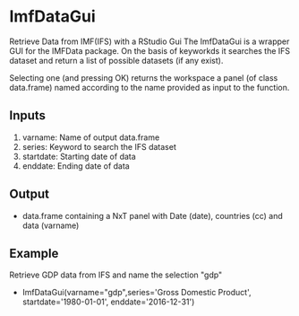 # ImfDataGui
Retrieve Data from IMF(IFS) with a RStudio Gui
The ImfDataGui is a wrapper GUI for the IMFData package. 
On the basis of keyworkds it searches the IFS dataset and return a list of possible
datasets (if any exist).

Selecting one (and pressing OK) returns the workspace a panel (of class data.frame) named according to the name provided as input to the function.

## Inputs
1. varname: Name of output data.frame
2. series: Keyword to search the IFS dataset
3. startdate: Starting date of data
4. enddate: Ending date of data

## Output

* data.frame containing a NxT panel with Date (date), countries (cc) and data (varname)

## Example
Retrieve GDP data from IFS and name the selection "gdp"

* ImfDataGui(varname="gdp",series='Gross Domestic Product',
               startdate='1980-01-01',
               enddate='2016-12-31')
               
               
